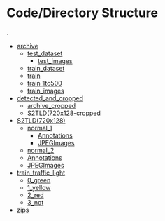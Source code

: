 # Code/Directory Structure

.

* [archive](./archive)
  * [test_dataset](./archive/test_dataset)
    * [test_images](./archive/test_dataset/test_images)
  * [train_dataset](./archive/train_dataset)
  * [train](./archive/train_dataset/train)
  * [train_1to500](./archive/train_dataset/train_1to500)
  * [train_images](./archive/train_dataset/train_images)
* [detected_and_cropped](./detected_and_cropped)
  * [archive_cropped](./detected_and_cropped/archive_cropped)
  * [S2TLD\(720x128-cropped](./detected_and_cropped/S2TLD(720x128-cropped))
* [S2TLD(720x128)](./S2TLD(720x128))
  * [normal_1](./S2TLD(720x128)/normal_1)
    * [Annotations](./S2TLD(720x128)/normal_1/Annotations)
    * [JPEGImages](./S2TLD(720x128)/normal_1/JPEGImages)
  * [normal_2](./S2TLD(720x128)/normal_2)
  * [Annotations](./S2TLD(720x128)/normal_2/Annotations)
  * [JPEGImages](./S2TLD(720x128)/normal_2/JPEGImages)
* [train_traffic_light](./train_traffic_light)
  * [0_green](./train_traffic_light/0_green)
  * [1_yellow](./train_traffic_light/1_yellow)
  * [2_red](./train_traffic_light/2_red)
  * [3_not](./train_traffic_light/3_not)
* [zips](./zips)
